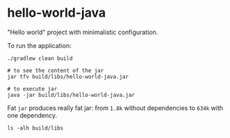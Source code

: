 # hello-world-java

"Hello world" project with minimalistic configuration.

To run the application:
```shell
./gradlew clean build

# to see the content of the jar
jar tfv build/libs/hello-world-java.jar 

# to execute jar
java -jar build/libs/hello-world-java.jar
```

Fat `jar` produces really fat jar: from `1.8k` without dependencies to `634k` with one dependency.
```shell
ls -alh build/libs
```
